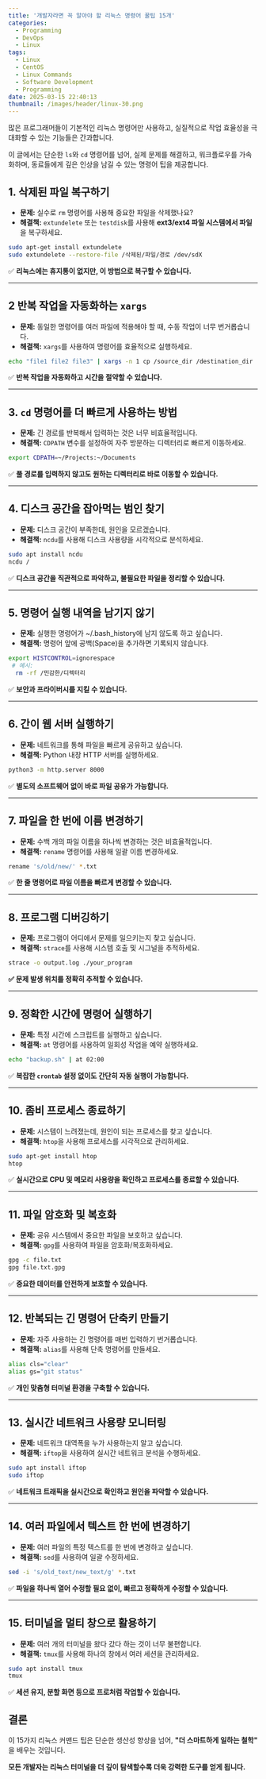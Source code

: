 ```yaml
---
title: '개발자라면 꼭 알아야 할 리눅스 명령어 꿀팁 15개'
categories:
  - Programming
  - DevOps
  - Linux
tags:
  - Linux
  - CentOS
  - Linux Commands
  - Software Development
  - Programming
date: 2025-03-15 22:40:13
thumbnail: /images/header/linux-30.png
---
```


많은 프로그래머들이 기본적인 리눅스 명령어만 사용하고, 실질적으로 작업 효율성을 극대화할 수 있는 기능들은 간과합니다.

이 글에서는 단순한 `ls`와 `cd` 명령어를 넘어, 실제 문제를 해결하고, 워크플로우를 가속화하며, 동료들에게 깊은 인상을 남길 수 있는 명령어 팁을 제공합니다.

## 1. 삭제된 파일 복구하기

- **문제:** 실수로 `rm` 명령어를 사용해 중요한 파일을 삭제했나요?
- **해결책:** `extundelete` 또는 `testdisk`를 사용해 **ext3/ext4 파일 시스템에서 파일**을 복구하세요.

```bash
sudo apt-get install extundelete
sudo extundelete --restore-file /삭제된/파일/경로 /dev/sdX
```

✅ **리눅스에는 휴지통이 없지만, 이 방법으로 복구할 수 있습니다.**

---

## 2 반복 작업을 자동화하는 `xargs`

- **문제:** 동일한 명령어를 여러 파일에 적용해야 할 때, 수동 작업이 너무 번거롭습니다.
- **해결책:** `xargs`를 사용하여 명령어를 효율적으로 실행하세요.

```bash
echo "file1 file2 file3" | xargs -n 1 cp /source_dir /destination_dir
```

✅ **반복 작업을 자동화하고 시간을 절약할 수 있습니다.**

---

## 3. `cd` 명령어를 더 빠르게 사용하는 방법

- **문제:** 긴 경로를 반복해서 입력하는 것은 너무 비효율적입니다.
- **해결책:** `CDPATH` 변수를 설정하여 자주 방문하는 디렉터리로 빠르게 이동하세요.

```bash
export CDPATH=~/Projects:~/Documents
```

✅ **풀 경로를 입력하지 않고도 원하는 디렉터리로 바로 이동할 수 있습니다.**

---

## 4. 디스크 공간을 잡아먹는 범인 찾기

- **문제:** 디스크 공간이 부족한데, 원인을 모르겠습니다.
- **해결책:** `ncdu`를 사용해 디스크 사용량을 시각적으로 분석하세요.

```bash
sudo apt install ncdu
ncdu /
```

✅ **디스크 공간을 직관적으로 파악하고, 불필요한 파일을 정리할 수 있습니다.**

---

## 5. 명령어 실행 내역을 남기지 않기

- **문제:** 실행한 명령어가 ~/.bash_history에 남지 않도록 하고 싶습니다.
- **해결책:** 명령어 앞에 공백(Space)을 추가하면 기록되지 않습니다.

```bash
export HISTCONTROL=ignorespace
 # 예시:
  rm -rf /민감한/디렉터리
```

✅ **보안과 프라이버시를 지킬 수 있습니다.**

---

## 6. 간이 웹 서버 실행하기

- **문제:** 네트워크를 통해 파일을 빠르게 공유하고 싶습니다.
- **해결책:** Python 내장 HTTP 서버를 실행하세요.

```bash
python3 -m http.server 8000
```

✅ **별도의 소프트웨어 없이 바로 파일 공유가 가능합니다.**

---

## 7. 파일을 한 번에 이름 변경하기

- **문제:** 수백 개의 파일 이름을 하나씩 변경하는 것은 비효율적입니다.
- **해결책:** `rename` 명령어를 사용해 일괄 이름 변경하세요.

```bash
rename 's/old/new/' *.txt
```

✅ **한 줄 명령어로 파일 이름을 빠르게 변경할 수 있습니다.**

---

## 8. 프로그램 디버깅하기

- **문제:** 프로그램이 어디에서 문제를 일으키는지 찾고 싶습니다.
- **해결책:** `strace`를 사용해 시스템 호출 및 시그널을 추적하세요.

```bash
strace -o output.log ./your_program
```

**✅ 문제 발생 위치를 정확히 추적할 수 있습니다.**

---

## 9. 정확한 시간에 명령어 실행하기

- **문제:** 특정 시간에 스크립트를 실행하고 싶습니다.
- **해결책:** `at` 명령어를 사용하여 일회성 작업을 예약 실행하세요.

```bash
echo "backup.sh" | at 02:00
```

✅ **복잡한 `crontab` 설정 없이도 간단히 자동 실행이 가능합니다.**

---

## 10. 좀비 프로세스 종료하기

- **문제:** 시스템이 느려졌는데, 원인이 되는 프로세스를 찾고 싶습니다.
- **해결책:** `htop`을 사용해 프로세스를 시각적으로 관리하세요.

```bash
sudo apt-get install htop
htop
```

✅ **실시간으로 CPU 및 메모리 사용량을 확인하고 프로세스를 종료할 수 있습니다.**

---

## 11. 파일 암호화 및 복호화

- **문제:** 공유 시스템에서 중요한 파일을 보호하고 싶습니다.
- **해결책:** `gpg`를 사용하여 파일을 암호화/복호화하세요.

```bash
gpg -c file.txt
gpg file.txt.gpg
```

✅ **중요한 데이터를 안전하게 보호할 수 있습니다.**

---

## 12. 반복되는 긴 명령어 단축키 만들기

- **문제:** 자주 사용하는 긴 명령어를 매번 입력하기 번거롭습니다.
- **해결책:** `alias`를 사용해 단축 명령어를 만들세요.

```bash
alias cls="clear"
alias gs="git status"
```

✅ **개인 맞춤형 터미널 환경을 구축할 수 있습니다.**

---

## 13. 실시간 네트워크 사용량 모니터링

- **문제:** 네트워크 대역폭을 누가 사용하는지 알고 싶습니다.
- **해결책:** `iftop`을 사용하여 실시간 네트워크 분석을 수행하세요.

```bash
sudo apt install iftop
sudo iftop
```

✅ **네트워크 트래픽을 실시간으로 확인하고 원인을 파악할 수 있습니다.**

---

## 14. 여러 파일에서 텍스트 한 번에 변경하기

- **문제:** 여러 파일의 특정 텍스트를 한 번에 변경하고 싶습니다.
- **해결책:** `sed`를 사용하여 일괄 수정하세요.

```bash
sed -i 's/old_text/new_text/g' *.txt
```

✅ **파일을 하나씩 열어 수정할 필요 없이, 빠르고 정확하게 수정할 수 있습니다.**

---

## 15. 터미널을 멀티 창으로 활용하기

- **문제:** 여러 개의 터미널을 왔다 갔다 하는 것이 너무 불편합니다.
- **해결책:** `tmux`를 사용해 하나의 창에서 여러 세션을 관리하세요.

```bash
sudo apt install tmux
tmux
```

✅ **세션 유지, 분할 화면 등으로 프로처럼 작업할 수 있습니다.**

## 결론

이 15가지 리눅스 커맨드 팁은 단순한 생산성 향상을 넘어,
**"더 스마트하게 일하는 철학"** 을 배우는 것입니다.

**모든 개발자는 리눅스 터미널을 더 깊이 탐색할수록 더욱 강력한 도구를 얻게 됩니다.**
